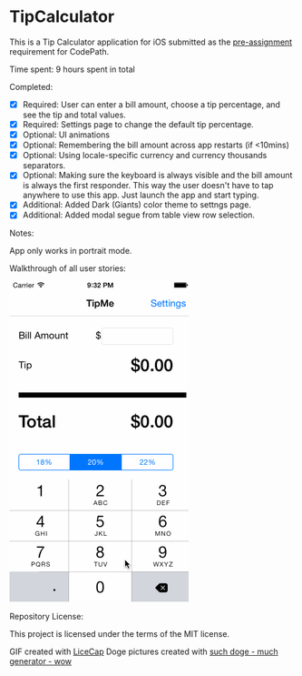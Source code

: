 # TipCalculator

This is a Tip Calculator application for iOS submitted as the [pre-assignment](https://gist.github.com/timothy1ee/7747214) requirement for CodePath.

Time spent: 9 hours spent in total

Completed:

* [x] Required: User can enter a bill amount, choose a tip percentage, and see the tip and total values.
* [x] Required: Settings page to change the default tip percentage.
* [x] Optional: UI animations
* [x] Optional: Remembering the bill amount across app restarts (if <10mins)
* [x] Optional: Using locale-specific currency and currency thousands separators.
* [x] Optional: Making sure the keyboard is always visible and the bill amount is always the first responder. This way the user doesn't have to tap anywhere to use this app. Just launch the app and start typing.
* [x] Additional: Added Dark (Giants) color theme to settngs page.
* [x] Additional: Added modal segue from table view row selection. 

Notes:

App only works in portrait mode.

Walkthrough of all user stories:

![Video Walkthrough](150816_TipMe_Demo.gif)

Repository License:

This project is licensed under the terms of the MIT license.

GIF created with [LiceCap](http://www.cockos.com/licecap/)
Doge pictures created with [such doge - much generator - wow](http://dogr.io/)

